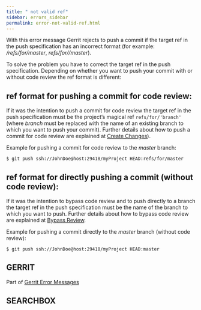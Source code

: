 ```yaml
---
title: " not valid ref"
sidebar: errors_sidebar
permalink: error-not-valid-ref.html
---
```

With this error message Gerrit rejects to push a commit if the target
ref in the push specification has an incorrect format (for example:
*/refs/for/master*, *refs/for//master*).

To solve the problem you have to correct the target ref in the push
specification. Depending on whether you want to push your commit with or
without code review the ref format is different:

## ref format for pushing a commit for code review:

If it was the intention to push a commit for code review the target ref
in the push specification must be the project’s magical ref
`refs/for/'branch'` (where *branch* must be replaced with the name of an
existing branch to which you want to push your commit). Further details
about how to push a commit for code review are explained at [Create
Changes](user-upload.html#push_create)).

Example for pushing a commit for code review to the *master* branch:

    $ git push ssh://JohnDoe@host:29418/myProject HEAD:refs/for/master

## ref format for directly pushing a commit (without code review):

If it was the intention to bypass code review and to push directly to a
branch the target ref in the push specification must be the name of the
branch to which you want to push. Further details about how to bypass
code review are explained at [Bypass
Review](user-upload.html#bypass_review).

Example for pushing a commit directly to the *master* branch (without
code review):

    $ git push ssh://JohnDoe@host:29418/myProject HEAD:master

## GERRIT

Part of [Gerrit Error Messages](error-messages.html)

## SEARCHBOX

